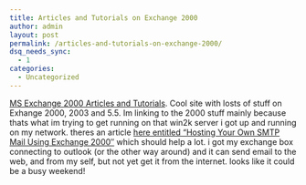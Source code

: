 ```yaml
---
title: Articles and Tutorials on Exchange 2000
author: admin
layout: post
permalink: /articles-and-tutorials-on-exchange-2000/
dsq_needs_sync:
  - 1
categories:
  - Uncategorized
---
```

[MS Exchange 2000 Articles and Tutorials][1]. Cool site with losts of stuff on Exhange 2000, 2003 and 5.5. Im linking to the 2000 stuff mainly because thats what im trying to get running on that win2k server i got up and running on my network. theres an article [here entitled &#8220;Hosting Your Own SMTP Mail Using Exchange 2000&Prime;][2] which should help a lot. i got my exchange box connecting to outlook (or the other way around) and it can send email to the web, and from my self, but not yet get it from the internet. looks like it could be a busy weekend!

 [1]: http://www.msexchange.org/articles_tutorials/topic/ms_exchange_server_2000/
 [2]: http://www.msexchange.org/tutorials/MF002.html